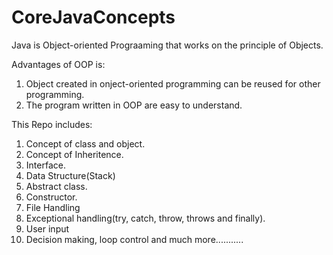 # CoreJavaConcepts
Java is Object-oriented Prograaming that works on the principle of Objects.

Advantages of OOP is:
1. Object created in onject-oriented programming can be reused for other programming.
2. The program written in OOP are easy to understand. 

This Repo includes:
1. Concept of class and object.
2. Concept of Inheritence.
3. Interface.
4. Data Structure(Stack)
5. Abstract class.
6. Constructor.
7. File Handling
8. Exceptional handling(try, catch, throw, throws and finally).
9. User input
10. Decision making, loop control and much more...........

